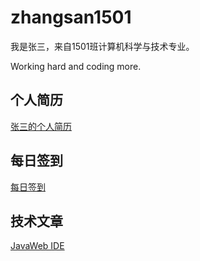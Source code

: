 # zhangsan1501

我是张三，来自1501班计算机科学与技术专业。

Working hard and coding more.

## 个人简历

[张三的个人简历](./Resume.md)

## 每日签到

[每日签到](./Attendance.md)

## 技术文章

[JavaWeb IDE](./JavaWeb-IDE.md)
